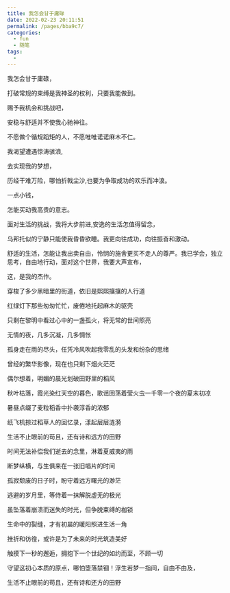 ```yaml
---
title: 我怎会甘于庸碌
date: 2022-02-23 20:11:51
permalink: /pages/bba9c7/
categories:
  - fun
  - 随笔
tags:
  - 
---
```

我怎会甘于庸碌，

打破常规的束缚是我神圣的权利，只要我能做到。

赐予我机会和挑战吧，

安稳与舒适并不使我心驰神往。

不愿做个循规蹈矩的人，不愿唯唯诺诺麻木不仁。

我渴望遭遇惊涛骇浪,

去实现我的梦想，

历经干难万险，哪怕折戟尘沙,也要为争取成功的欢乐而冲浪。

一点小钱，

怎能买动我高贵的意志。

面对生活的挑战，我将大步前进,安逸的生活怎值得留念，

乌邦托似的宁静只能使我昏昏欲睡。我更向往成功，向往振奋和激动。

舒适的生活，怎能让我出卖自由，怜悯的施舍更买不走人的尊严。我已学会，独立思考，自由地行动，面对这个世界，我要大声宣布，

这，是我的杰作。



穿梭了多少黑暗里的街道，依旧是熙熙攘攘的人行道

红绿灯下那些匆匆忙忙，废倦地托起麻木的驱壳

只剩在黎明中看过心中的一盏孤火，将无常的世间照亮

无情的夜，几多沉凝，几多惆怅

孤身走在雨的尽头，任凭冷风吹起我零乱的头发和纷杂的思绪

曾经的繁华影像，现在也只剩下烟火茫茫

偶尔想着，明媚的晨光划破田野里的稻风

秋叶枯落，霞光染红天空的暮色，歌谣回荡着莹火虫一千零一个夜的夏末初凉

暑昼点缀了麦粒稻香中扑袭淳香的浓郁

纸飞机掠过稻草人的回忆录，漾起层层涟漪

生活不止眼前的苟且，还有诗和远方的田野

时间无法补偿我们逝去的念里，淋着夏威夷的雨

断梦纵横，与生俱来在一张旧唱片的时间

孤寂颓废的日子时，盼守着远方曙光的渺茫

逃避的岁月里，等侍着一抹解脱虚无的极光

虽坠落着崩溃而迷失的时光，但争脱束缚的枷锁

生命中的裂缝，才有初晨的暖阳照进生活一角

挫折和彷徨，或许是为了未来的时光筑造美好

触摸下一秒的邂逅，拥抱下一个世纪的如约而至，不顾一切

守望这初心本质的原点，哪怕堕落禁锢！浮生若梦一指间，自由不由及，

生活不止眼前的苟且，还有诗和还方的田野